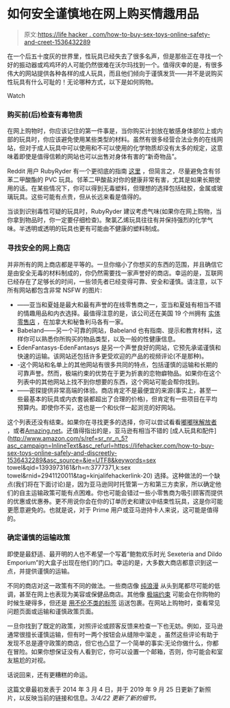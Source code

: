 # 如何安全谨慎地在网上购买情趣用品

> 原文:[https://life hacker . com/how-to-buy-sex-toys-online-safety-and-creet-1536432289](https://lifehacker.com/how-to-buy-sex-toys-online-safely-and-discreetly-1536432289)

在一个后五十度灰的世界里，性玩具已经失去了很多名声，但是那些正在寻找一个好的振动器或鸡鸡环的人可能仍然很难在沃尔玛找到一个。值得庆幸的是，有很多伟大的网站提供各种各样的成人玩具，而且他们倾向于谨慎发货——并不是说购买性玩具有什么可耻的！无论哪种方式，以下是如何购物。

Watch

### **购买前(后)检查有毒物质**

在网上购物时，你应该记住的第一件事是，当你购买计划放在敏感身体部位上或内部的玩具时，你应该避免使用某些类型的材料。虽然有很多经营合法业务的在线网站，但对于成人玩具中可以使用和不可以使用的化学物质却没有太多的规定，这意味着即使是值得信赖的网站也可以出售对身体有害的“新奇物品”。

Reddit 用户 RubyRyder 有一个更彻底的指南 [这里](http://www.reddit.com/r/sex/comments/184960/toxic_sex_toys_what_to_know_before_you_buy/) ，但简言之，尽量避免含有邻苯二甲酸酯的 PVC 玩具。邻苯二甲酸盐对你的健康非常有害，尤其是如果长期使用的话。在某些情况下，你可以得到无毒塑料，但理想的选择包括硅胶，金属或玻璃玩具。这些可能有点贵，但从长远来看是值得的。

当谈到识别毒性可疑的玩具时，RubyRyder 建议考虑气味(如果你在网上购物，当你拿到物品时，你一定要仔细检查)。聚氯乙烯玩具往往有并保持强烈的化学气味。半透明或透明的玩具也更有可能由不健康的塑料制成。

### **寻找安全的网上商店**

并非所有的网上商店都是平等的。一旦你缩小了你想买的东西的范围，并且确信它是由安全无毒的材料制成的，你仍然需要找一家声誉好的商店。幸运的是，互联网已经存在了足够长的时间，一些领先者已经变得可靠、安全和谨慎。请注意，以下所有网站都包含非常 NSFW 的图片:

*   ——亚当和夏娃是最大和最有声誉的在线零售商之一，亚当和夏娃有相当不错的情趣用品和内衣选择。最值得注意的是，该公司还在美国 19 个州拥有 [实体零售店](https://adamevestores.com/adult-toy-stores/) ，在加拿大和秘鲁利马各有一家。
*   Babeland——另一个可靠的网站，Babeland 也有指南、提示和教育材料，这样你可以熟悉你所购买的物品类型，以及一般的性健康信息。
*   EdenFantasys-EdenFantasys 是另一个声誉良好的网站，它预先承诺谨慎和快速的运输。该网站还包括许多更受欢迎的产品的视频评论(不是那种)。
*   -这个网站和名单上的其他网站有很多共同的特点，包括谨慎的运输和长期的可靠声誉。然而，极端约束的优势在于更为折衷的恋物癖物品。如果你在这个列表中的其他网站上找不到你想要的东西，这个网站可能会帮你找到。
*   ——密探提供非常高端的体验。商店肯定不是最便宜的来源(事实上，甚至一些最基本的玩具或内衣套装都超出了合理的价格)，但肯定有一些项目在平均预算内。即使你不买，这也是一个和伙伴一起浏览的好网站。

这个列表还没有结束。如果你在寻找更多的选择，你可以尝试看看[嘟嘟咪](http://www.tootimid.com/)[解放者](http://www.liberator.com/) ，或者[Amazing.net](http://amazing.net/)。还值得指出的是，亚马逊有相当不错的 [成人玩具和配件](http://www.amazon.com/s/ref=sr_nr_n_5?asc_campaign=InlineText&asc_refurl=https://lifehacker.com/how-to-buy-sex-toys-online-safely-and-discreetly-1536432289&asc_source=&ie=UTF8&keywords=sex towel&qid=1393973161&rh=n:3777371,k:sex towel&rnid=2941120011&tag=kinjalifehackerlink-20) 选择。这种做法的一个缺点(我们将在下面讨论)是，因为亚马逊同时托管第一方和第三方卖家，所以确定他们的自主运输政策可能有点困难。你也可能会错过一些小零售商为吸引顾客而提供的优惠或优惠券。更不用说你会在你的订单历史和建议中结束性玩具，这是你可能更愿意避免的。也就是说，对于 Prime 用户或亚马逊持卡人来说，这可能是值得的。

### **确定谨慎的运输政策**

即使是最舒适、最开明的人也不希望一个写着“鲍勃欢乐时光 Sexeteria and Dildo Emporium”的大盒子出现在他们的门口。幸运的是，大多数大商店都意识到这一点，并提供谨慎的运输。

不同的商店对这一政策有不同的做法。一些商店像 [纯浪漫](https://pureromance.com/) 从头到尾都尽可能的低调，甚至在网上也表现为美容或保健品商店。其他像 [极端约束](http://www.extremerestraints.com/home.html) 可能会在你购物的时候生硬得多，但还是 [用不伦不类的标签](https://www.extremerestraints.com/faq) 运送包裹。在网站上购物时，查看常见问题页面或运输和谨慎政策页面。

一旦你找到了既定的政策，对照评论或顾客反馈来检查一下也无妨。例如，亚马逊通常很擅长谨慎运输，但有时一两个按钮会从缝隙中溜走 。虽然这些评论有助于发现不总是遵守政策的商店，但它也凸显了一个简单的事实:无论你做什么，你都在冒险。如果你想保证没有人看到它，你可以设置一个邮箱，否则，你可能会和室友尴尬的对视。

话说回来，还有更糟糕的命运。

这篇文章最初发表于 2014 年 3 月 4 日，并于 2019 年 9 月 25 日更新了新照片，以反映当前的链接和信息。*3/4/22 更新了新的细节。*